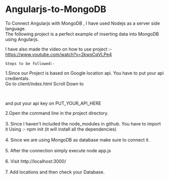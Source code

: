 # Angularjs-to-MongoDB

To Connect Angularjs with MongoDB , I have used Nodejs as a server side language. <br />The following project is a perfect example of inserting data into MongoDB using Angularjs.

I have also made the video on how to use project :- https://www.youtube.com/watch?v=2kwsCqVLPe4

	Steps to be followed:-

1.Since our Project is based on Google location api. You have to put your api credientals.<br />
Go to client/index.html
Scroll Down to
<br />
 <script type="text/javascript" <br />
        src="https://maps.googleapis.com/maps/api/js?key=PUT_YOUR_API_HERE&libraries=places&callback=placeSearch"><br />
 </script> <br />
and put your api key on PUT_YOUR_API_HERE


2.Open the command line in the project directory.<br /><br />
3. Since I haven't included the node_modules in github. You have to import it Using :-
  npm init
(it will install all the dependencies)<br /><br />
4. Since we are using MongoDB as database make sure to connect it.<br /><br />
5. After the connection simply execute
  node app.js<br /><br />
6. Visit 
   http://localhost:3000/		<br /><br />
7. Add locations and then check your Database.

